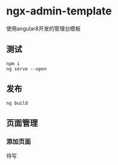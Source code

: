 # ngx-admin-template
使用angular8开发的管理台模板

## 测试
```shell
npm i
ng serve --open
```

## 发布
```shell
ng build
```

## 页面管理
### 添加页面




待写

